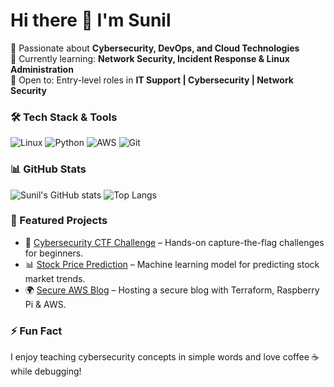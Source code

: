 

<!--
## Hi there 👋
**chinnu0224/chinnu0224** is a ✨ _special_ ✨ repository because its `README.md` (this file) appears on your GitHub profile.

Here are some ideas to get you started:

- 🔭 I’m currently working on ...
- 🌱 I’m currently learning ...
- 👯 I’m looking to collaborate on ...
- 🤔 I’m looking for help with ...
- 💬 Ask me about ...
- 📫 How to reach me: ...
- 😄 Pronouns: ...
- ⚡ Fun fact: ...
-->
# Hi there 👋 I'm Sunil  

🚀 Passionate about **Cybersecurity, DevOps, and Cloud Technologies**  
🎯 Currently learning: **Network Security, Incident Response & Linux Administration**  
🌱 Open to: Entry-level roles in **IT Support | Cybersecurity | Network Security**  

### 🛠️ Tech Stack & Tools
![Linux](https://img.shields.io/badge/Linux-FCC624?style=for-the-badge&logo=linux&logoColor=black)
![Python](https://img.shields.io/badge/Python-3776AB?style=for-the-badge&logo=python&logoColor=white)
![AWS](https://img.shields.io/badge/AWS-232F3E?style=for-the-badge&logo=amazonaws&logoColor=white)
![Git](https://img.shields.io/badge/Git-F05032?style=for-the-badge&logo=git&logoColor=white)

### 📊 GitHub Stats
![Sunil's GitHub stats](https://github-readme-stats.vercel.app/api?username=chinnu0224&show_icons=true&theme=radical)
![Top Langs](https://github-readme-stats.vercel.app/api/top-langs/?username=chinnu0224&layout=compact&theme=radical)

### 🚀 Featured Projects
- 🔐 [Cybersecurity CTF Challenge](https://github.com/chinnu0224/cyber-ctf) – Hands-on capture-the-flag challenges for beginners.
- 📊 [Stock Price Prediction](https://github.com/chinnu0224/stock-prediction) – Machine learning model for predicting stock market trends.
- 🌍 [Secure AWS Blog](https://github.com/chinnu0224/aws-blog) – Hosting a secure blog with Terraform, Raspberry Pi & AWS.

### ⚡ Fun Fact
I enjoy teaching cybersecurity concepts in simple words and love coffee ☕ while debugging!  
